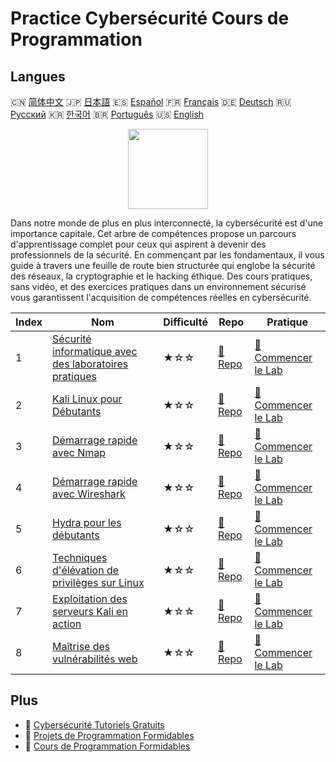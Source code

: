 # Practice Cybersécurité Cours de Programmation

## Langues

🇨🇳 [简体中文](README_zh.md) 🇯🇵 [日本語](README_ja.md) 🇪🇸 [Español](README_es.md) 🇫🇷 [Français](README_fr.md) 🇩🇪 [Deutsch](README_de.md) 🇷🇺 [Русский](README_ru.md) 🇰🇷 [한국어](README_ko.md) 🇧🇷 [Português](README_pt.md) 🇺🇸 [English](README.md) 

<div align="center">
<img width="128px" src="https://file.labex.io/path/Xke24vJbuOBk.png">
</div>

Dans notre monde de plus en plus interconnecté, la cybersécurité est d'une importance capitale. Cet arbre de compétences propose un parcours d'apprentissage complet pour ceux qui aspirent à devenir des professionnels de la sécurité. En commençant par les fondamentaux, il vous guide à travers une feuille de route bien structurée qui englobe la sécurité des réseaux, la cryptographie et le hacking éthique. Des cours pratiques, sans vidéo, et des exercices pratiques dans un environnement sécurisé vous garantissent l'acquisition de compétences réelles en cybersécurité.

|   Index | Nom                                                                                                                    | Difficulté   | Repo                                                                              | Pratique                                                                                    |
|---------|------------------------------------------------------------------------------------------------------------------------|--------------|-----------------------------------------------------------------------------------|---------------------------------------------------------------------------------------------|
|       1 | [Sécurité informatique avec des laboratoires pratiques](https://labex.io/fr/courses/cybersecurity-labs-for-beginners)  | ★☆☆          | [🔗 Repo](https://github.com/labex-labs/cybersecurity-labs-for-beginners)         | [🚀 Commencer le Lab](https://labex.io/fr/courses/cybersecurity-labs-for-beginners)         |
|       2 | [Kali Linux pour Débutants](https://labex.io/fr/courses/kali-linux-for-beginners)                                      | ★☆☆          | [🔗 Repo](https://github.com/labex-labs/kali-linux-for-beginners)                 | [🚀 Commencer le Lab](https://labex.io/fr/courses/kali-linux-for-beginners)                 |
|       3 | [Démarrage rapide avec Nmap](https://labex.io/fr/courses/quick-start-with-nmap)                                        | ★☆☆          | [🔗 Repo](https://github.com/labex-labs/quick-start-with-nmap)                    | [🚀 Commencer le Lab](https://labex.io/fr/courses/quick-start-with-nmap)                    |
|       4 | [Démarrage rapide avec Wireshark](https://labex.io/fr/courses/quick-start-with-wireshark)                              | ★☆☆          | [🔗 Repo](https://github.com/labex-labs/quick-start-with-wireshark)               | [🚀 Commencer le Lab](https://labex.io/fr/courses/quick-start-with-wireshark)               |
|       5 | [Hydra pour les débutants](https://labex.io/fr/courses/hydra-for-beginners)                                            | ★☆☆          | [🔗 Repo](https://github.com/labex-labs/hydra-for-beginners)                      | [🚀 Commencer le Lab](https://labex.io/fr/courses/hydra-for-beginners)                      |
|       6 | [Techniques d'élévation de privilèges sur Linux](https://labex.io/fr/courses/privilege-escalation-techniques-on-linux) | ★☆☆          | [🔗 Repo](https://github.com/labex-labs/privilege-escalation-techniques-on-linux) | [🚀 Commencer le Lab](https://labex.io/fr/courses/privilege-escalation-techniques-on-linux) |
|       7 | [Exploitation des serveurs Kali en action](https://labex.io/fr/courses/kali-server-exploitation-in-action)             | ★☆☆          | [🔗 Repo](https://github.com/labex-labs/kali-server-exploitation-in-action)       | [🚀 Commencer le Lab](https://labex.io/fr/courses/kali-server-exploitation-in-action)       |
|       8 | [Maîtrise des vulnérabilités web](https://labex.io/fr/courses/web-vulnerability-mastery)                               | ★☆☆          | [🔗 Repo](https://github.com/labex-labs/web-vulnerability-mastery)                | [🚀 Commencer le Lab](https://labex.io/fr/courses/web-vulnerability-mastery)                |

## Plus

- 🔗 [Cybersécurité Tutoriels Gratuits](https://github.com/labex-labs/cybersecurity-free-tutorials)
- 🔗 [Projets de Programmation Formidables](https://github.com/labex-labs/awesome-programming-projects)
- 🔗 [Cours de Programmation Formidables](https://github.com/labex-labs/awesome-programming-courses)


